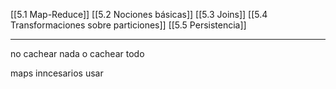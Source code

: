 [[5.1 Map-Reduce]]
[[5.2 Nociones básicas]]
[[5.3 Joins]]
[[5.4 Transformaciones sobre particiones]]
[[5.5 Persistencia]]

---- 
no cachear nada o cachear todo

maps inncesarios
usar 